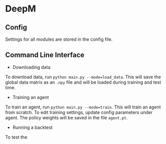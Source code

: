 # DeepM

## Config

Settings for all modules are stored in the config file. 

## Command Line Interface

- Downloading data

To download data, run `python main.py --mode=load_data`. This will save the global data matrix as an `.npy` file and will be loaded during training and test time. 

- Training an agent

To train an agent, run `python main.py --mode=train`. This will train an agent from scratch. To edit training settings, update config parameters under agent. The policy weights will be saved in the file `agent.pt`. 

- Running a backtest

To test the 
